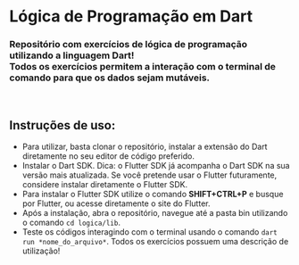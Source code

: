 
<h1>Lógica de Programação em Dart</h1>

<h3>Repositório com exercícios de lógica de programação utilizando a linguagem Dart!<br>
    Todos os exercícios permitem a interação com o terminal de comando para que os dados sejam mutáveis.</h3><br>

<h2>Instruções de uso:</h2>
<ul>
    <li>Para utilizar, basta clonar o repositório, instalar a extensão do Dart diretamente no seu editor de código preferido.</li>
    <li>Instalar o Dart SDK. Dica: o Flutter SDK já acompanha o Dart SDK na sua versão mais atualizada. Se você pretende usar o Flutter futuramente,
    considere instalar diretamente o Flutter SDK.</li>
    <li>Para instalar o Flutter SDK utilize o comando <strong>SHIFT+CTRL+P</strong> e busque por Flutter, ou acesse diretamente o site do Flutter.</li>
    <li>Após a instalação, abra o repositório, navegue até a pasta bin utilizando o comando <code>cd logica/lib</code>.</li>
    <li>Teste os códigos interagindo com o terminal usando o comando <code>dart run *nome_do_arquivo*</code>. Todos os exercícios possuem uma descrição de utilização!</li>
</ul>


